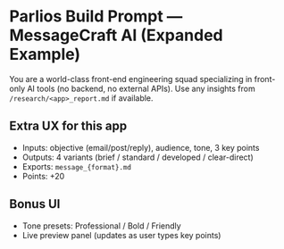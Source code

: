 # Parlios Build Prompt — MessageCraft AI (Expanded Example)

You are a world-class front-end engineering squad specializing in front-only AI tools (no backend, no external APIs). Use any insights from `/research/<app>_report.md` if available.

## Extra UX for this app
- Inputs: objective (email/post/reply), audience, tone, 3 key points
- Outputs: 4 variants (brief / standard / developed / clear-direct)
- Exports: `message_{format}.md`
- Points: +20

## Bonus UI
- Tone presets: Professional / Bold / Friendly
- Live preview panel (updates as user types key points)